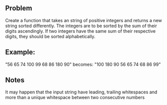 ## Problem

Create a function that takes an string of positive integers and returns a new string sorted differently.  The integers are to be sorted by the sum of their digits ascendingly.  If two integers have the same sum of their respective digits, they should be sorted alphabetically.

## Example:

"56 65 74 100 99 68 86 180 90" becomes: "100 180 90 56 65 74 68 86 99"

## Notes

It may happen that the input string have leading, trailing whitespaces and 
more than a unique whitespace between two consecutive numbers

